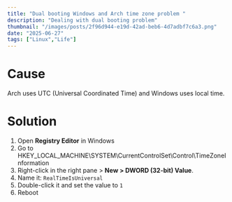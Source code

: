 ```yaml
---
title: "Dual booting Windows and Arch time zone problem "
description: "Dealing with dual booting problem"
thumbnail: "/images/posts/2f96d944-e19d-42ad-beb6-4d7adbf7c6a3.png"
date: "2025-06-27"
tags: ["Linux","Life"]
---
```


# Cause


Arch uses UTC (Universal Coordinated Time) and Windows uses local time.


# Solution

1. Open **Registry Editor** in Windows
2. Go to HKEY_LOCAL_MACHINE\SYSTEM\CurrentControlSet\Control\TimeZoneInformation
3. Right-click in the right pane > **New > DWORD (32-bit) Value**.
4. Name it: `RealTimeIsUniversal`
5. Double-click it and set the value to `1`
6. Reboot
